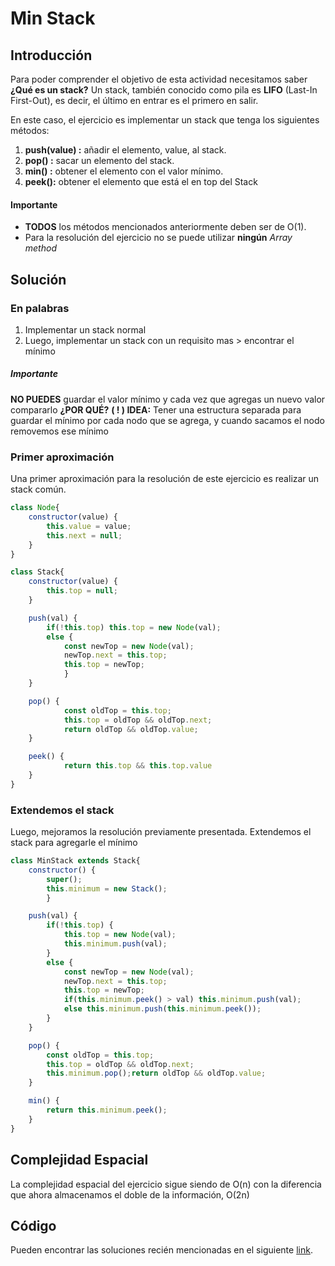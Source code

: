 

# Min Stack
## Introducción
Para poder comprender el objetivo de esta actividad necesitamos saber **¿Qué es un stack?** Un stack, también conocido como pila es **LIFO** (Last-In First-Out), es decir, el último en entrar es el primero en salir.       

En este caso, el ejercicio es implementar un stack que tenga los siguientes métodos:
1. **push(value) :** añadir el elemento, value, al stack.
2. **pop() :** sacar un elemento del stack.
3. **min() :** obtener el elemento con el valor mínimo.
4. **peek():** obtener el elemento que está el en top del Stack

#### Importante
* **TODOS** los métodos mencionados anteriormente deben ser de O(1).
* Para la resolución del ejercicio no se puede utilizar **ningún** *Array method*

## Solución
### En palabras

1. Implementar un stack normal
2. Luego, implementar un stack con un requisito mas > encontrar el mínimo

##### Importante

**NO PUEDES** guardar el valor mínimo y cada vez que agregas un nuevo valor compararlo **¿POR QUÉ?**
**( ! ) IDEA:** Tener una estructura separada para guardar el mínimo por cada nodo que se agrega, y cuando sacamos el nodo removemos ese mínimo

### Primer aproximación
Una primer aproximación para la resolución de este ejercicio es realizar un stack común.

```javascript
class Node{
    constructor(value) {
        this.value = value;
        this.next = null;  
    }
}

class Stack{
    constructor(value) {
        this.top = null;  
    }  

    push(val) {
        if(!this.top) this.top = new Node(val);
        else {
            const newTop = new Node(val);      
            newTop.next = this.top;
            this.top = newTop;    
            }  
    }  

    pop() {
            const oldTop = this.top;
            this.top = oldTop && oldTop.next;
            return oldTop && oldTop.value;  
    }  

    peek() {
            return this.top && this.top.value  
    }
}
```

### Extendemos el stack
Luego, mejoramos la resolución previamente presentada. Extendemos el stack para agregarle el mínimo

```javascript
class MinStack extends Stack{
    constructor() {
        super();
        this.minimum = new Stack();   
        }  

    push(val) {
        if(!this.top) {
            this.top = new Node(val);
            this.minimum.push(val);    
        }
        else {
            const newTop = new Node(val);      
            newTop.next = this.top;
            this.top = newTop;
            if(this.minimum.peek() > val) this.minimum.push(val);
            else this.minimum.push(this.minimum.peek());    
        }  
    }  

    pop() {
        const oldTop = this.top;
        this.top = oldTop && oldTop.next;
        this.minimum.pop();return oldTop && oldTop.value;  
    }  

    min() {
        return this.minimum.peek();  
    }
}
```

## Complejidad Espacial
La complejidad espacial del ejercicio sigue siendo de O(n) con la diferencia que ahora almacenamos el doble de la información, O(2n)

## Código
Pueden encontrar las soluciones recién mencionadas en el siguiente [link](https://repl.it/JqWw).
